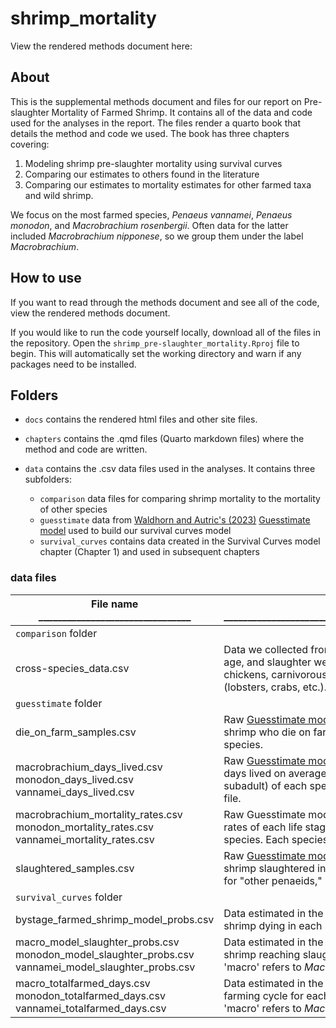# shrimp_mortality

View the rendered methods document here: 

## About
This is the supplemental methods document and files for our report on Pre-slaughter Mortality of Farmed Shrimp. It contains all of the data and code used for the analyses in the report.
The files render a quarto book that details the method and code we used. The book has three chapters covering:
1.  Modeling shrimp pre-slaughter mortality using survival curves
2.  Comparing our estimates to others found in the literature
3.  Comparing our estimates to mortality estimates for other farmed taxa and wild shrimp.

We focus on the most farmed species, *Penaeus vannamei*, *Penaeus monodon*, and *Macrobrachium rosenbergii*. Often data for the latter included *Macrobrachium nipponese*, so we group them under the label *Macrobrachium*.

## How to use
If you want to read through the methods document and see all of the code, view the rendered methods document.

If you would like to run the code yourself locally, download all of the files in the repository. Open the `shrimp_pre-slaughter_mortality.Rproj` file to begin. This will automatically set the working directory and warn if any packages need to be installed.

## Folders
- `docs` contains the rendered html files and other site files.

- `chapters` contains the .qmd files (Quarto markdown files) where the method and code are written.

- `data` contains the .csv data files used in the analyses. It contains three subfolders:
   - `comparison` data files for comparing shrimp mortality to the mortality of other species 
   - `guesstimate` data from [Waldhorn and Autric's (2023)](https://doi.org/10.31219/osf.io/b8n3t) [Guesstimate model](https://www.getguesstimate.com/models/21679) used to build our survival curves model
   - `survival_curves` contains data created in the Survival Curves model chapter (Chapter 1) and used in subsequent chapters

### data files 
| File name   ________________________________                                                                | Description _____________________________________________________________________                                                                           |
|------------------------------------------------------------------------------------------------------|----------------------------------------------------------------------------------------------------------------------------------------------------------------------------------------------------------------------------|
|                `comparison` folder                                   |                                                                                                                                                                                                                            |
| cross-species_data.csv                                                                               | Data we collected from the literature on mortality rates, slaughter age, and slaughter weight of other farmed species, including chickens, carnivorous fish, insects, and non-shrimp crustaceans (lobsters, crabs, etc.).  |
|               `guesstimate` folder                                                                              |                                                                                                                                                                                                                            |
| die_on_farm_samples.csv                                                                              | Raw [Guesstimate model](https://www.getguesstimate.com/models/21679) estimates (5000 samples) for the number of shrimp who die on farms (including pre-slaughter mortality) by species.                                                                                       |
| macrobrachium_days_lived.csv monodon_days_lived.csv vannamei_days_lived.csv                          | Raw [Guesstimate model](https://www.getguesstimate.com/models/21679) estimates (5000 samples) for the number of days lived on average for each life stage (larval, postlarval, juvenile-subadult) of each species analyzed. Each species is in a separate file.               |
| macrobrachium_mortality_rates.csv         monodon_mortality_rates.csv              vannamei_mortality_rates.csv           | Raw Guesstimate model estimates (5000 samples) for the mortality rates of each life stage (larval, postlarval, juvenile-subadult) of each species. Each species is in a separate file.                                         |
| slaughtered_samples.csv                                                                              | Raw [Guesstimate model](https://www.getguesstimate.com/models/21679) estimates (5000 samples) for the number of shrimp slaughtered in 2020 by species. The file includes estimates for "other penaeids," but that data is not analyzed here.                                      |
|              `survival_curves` folder                                                                |                                                                                                                                                                                                                            |
| bystage_farmed_shrimp_model_probs.csv                                                                | Data estimated in the Survival Curves chapter for the probability of a shrimp dying in each life stage. All three taxa are in one file.                                                                                 |
| macro_model_slaughter_probs.csv monodon_model_slaughter_probs.csv vannamei_model_slaughter_probs.csv | Data estimated in the Survival Curves chapter for the probability of a shrimp reaching slaughter age. Each species is in a separate file. 'macro' refers to *Macrobrachium*.                                                 |
| macro_totalfarmed_days.csv monodon_totalfarmed_days.csv vannamei_totalfarmed_days.csv                | Data estimated in the Survival Curves chapter for the length of the farming cycle for each species. Each species is in a separate file. 'macro' refers to *Macrobrachium*.                                                   |


